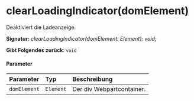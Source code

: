 # <a name="clearloadingindicatordomelement"></a>clearLoadingIndicator(domElement)




Deaktiviert die Ladeanzeige.

**Signatur:** _clearLoadingIndicator(domElement: Element): void;_

**Gibt Folgendes zurück**: `void`





#### <a name="parameters"></a>Parameter


| Parameter    | Typ    | Beschreibung |
|:-------------|:---------------|:------------|
| `domElement`    | `Element` | Der div Webpartcontainer. |



